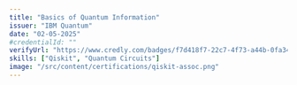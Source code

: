 ```yaml
---
title: "Basics of Quantum Information"
issuer: "IBM Quantum"
date: "02-05-2025"
#credentialId: ""
verifyUrl: "https://www.credly.com/badges/f7d418f7-22c7-4f73-a44b-0fa342049193"
skills: ["Qiskit", "Quantum Circuits"]
image: "/src/content/certifications/qiskit-assoc.png"
---
```


